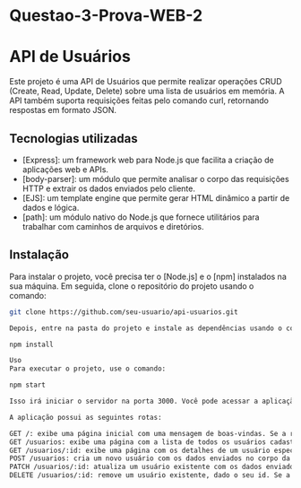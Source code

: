 # Questao-3-Prova-WEB-2

# API de Usuários

Este projeto é uma API de Usuários que permite realizar operações CRUD (Create, Read, Update, Delete) sobre uma lista de usuários em memória. A API também suporta requisições feitas pelo comando curl, retornando respostas em formato JSON.

## Tecnologias utilizadas

- [Express]: um framework web para Node.js que facilita a criação de aplicações web e APIs.
- [body-parser]: um módulo que permite analisar o corpo das requisições HTTP e extrair os dados enviados pelo cliente.
- [EJS]: um template engine que permite gerar HTML dinâmico a partir de dados e lógica.
- [path]: um módulo nativo do Node.js que fornece utilitários para trabalhar com caminhos de arquivos e diretórios.

## Instalação

Para instalar o projeto, você precisa ter o [Node.js] e o [npm] instalados na sua máquina. Em seguida, clone o repositório do projeto usando o comando:

```bash
git clone https://github.com/seu-usuario/api-usuarios.git

Depois, entre na pasta do projeto e instale as dependências usando o comando:

npm install

Uso
Para executar o projeto, use o comando:

npm start

Isso irá iniciar o servidor na porta 3000. Você pode acessar a aplicação pelo navegador em http://localhost:3000.

A aplicação possui as seguintes rotas:

GET /: exibe uma página inicial com uma mensagem de boas-vindas. Se a requisição for feita pelo comando curl, retorna um objeto JSON com a mesma mensagem.
GET /usuarios: exibe uma página com a lista de todos os usuários cadastrados. Se a requisição for feita pelo comando curl, retorna um array JSON com os mesmos usuários.
GET /usuarios/:id: exibe uma página com os detalhes de um usuário específico, dado o seu id. Se a requisição for feita pelo comando curl, retorna um objeto JSON com o mesmo usuário. Se o id não corresponder a nenhum usuário, retorna um erro 404.
POST /usuarios: cria um novo usuário com os dados enviados no corpo da requisição. O usuário deve ter os campos nome, email e data_nascimento. Se a requisição for feita pelo comando curl, retorna um objeto JSON com uma mensagem de sucesso e o usuário criado. Se a requisição for feita pelo navegador, redireciona para a rota /usuarios.
PATCH /usuarios/:id: atualiza um usuário existente com os dados enviados no corpo da requisição. O usuário deve ter os campos nome, email e data_nascimento. Se a requisição for feita pelo comando curl, retorna um objeto JSON com o usuário atualizado. Se a requisição for feita pelo navegador, redireciona para a rota /usuarios/:id. Se o id não corresponder a nenhum usuário, retorna um erro 404.
DELETE /usuarios/:id: remove um usuário existente, dado o seu id. Se a requisição for feita pelo comando curl, retorna um objeto JSON com uma mensagem de sucesso. Se a requisição for feita pelo navegador, redireciona para a rota /usuarios. Se o id não corresponder a nenhum usuário, retorna um erro 404.
